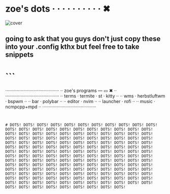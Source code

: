 # zoe's dots · · · · · · · · · · ✖

![cover](/cover.gif)

## going to ask that you guys don't just copy these into your .config kthx but feel free to take snippets

# ```
 ··········································
 ··  zoe's programs               — ▭ ✖  ··
 ··········································
 ·· terms     · termite · st · kitty     ··
 ·· wms       · herbstluftwm · bspwm     ··
 ·· bar       · polybar                  ··
 ·· editor    · nvim                     ··
 ·· launcher  · rofi                     ··
 ·· music     · ncmpcpp+mpd              ··
 ··········································
```


# DOTS! DOTS! DOTS! DOTS! DOTS! DOTS! DOTS! DOTS! DOTS! DOTS! DOTS! DOTS! DOTS! DOTS! DOTS! DOTS! DOTS! DOTS! DOTS! DOTS! DOTS! DOTS! DOTS! DOTS! DOTS! DOTS! DOTS! DOTS! DOTS! DOTS! DOTS! DOTS! DOTS! DOTS! DOTS! DOTS! DOTS! DOTS! DOTS! DOTS! DOTS! DOTS! DOTS! DOTS! DOTS! DOTS! DOTS! DOTS! DOTS! DOTS! DOTS! DOTS! DOTS! DOTS! DOTS! DOTS! DOTS! DOTS! DOTS! DOTS! DOTS! DOTS! DOTS! DOTS! DOTS! DOTS! DOTS! DOTS! DOTS! DOTS! DOTS! DOTS! DOTS! DOTS! DOTS! DOTS! DOTS! DOTS! DOTS! DOTS! DOTS! DOTS! DOTS! DOTS! DOTS! DOTS! DOTS! DOTS! DOTS! DOTS! DOTS! DOTS! DOTS! DOTS! DOTS! DOTS! DOTS! DOTS! DOTS! DOTS! DOTS! DOTS! DOTS! DOTS! DOTS! DOTS! DOTS! DOTS! DOTS! DOTS! DOTS! DOTS! DOTS! DOTS! DOTS! DOTS! DOTS! DOTS! DOTS! DOTS! DOTS! DOTS! DOTS! DOTS! DOTS! DOTS! DOTS! DOTS! DOTS! DOTS! DOTS! DOTS! DOTS! DOTS! DOTS! DOTS! DOTS! DOTS! DOTS! DOTS! DOTS! DOTS! DOTS! DOTS! DOTS! DOTS! DOTS! DOTS! DOTS! DOTS! DOTS! DOTS! DOTS! DOTS! DOTS! DOTS! DOTS! DOTS! DOTS! DOTS! DOTS! DOTS! DOTS! 
